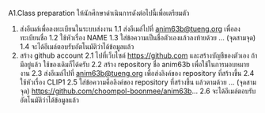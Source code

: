 A1.Class preparation
ให้นักศึกษาดำเนินการดังต่อไปนี้เพื่อเตรียมตัว
1. ส่งอีเมล์เพื่อลงทะเบียนในระบบส่งงาน
  1.1 ส่งอีเมล์ไปที่ anim63b@tueng.org เพื่อลงทะเบียนชื่อ
  1.2 ใช้หัวเรื่อง NAME
  1.3 ใส่ข้อความเป็นชื่อตัวเองแล้วลงท้ายด้วย ... (จุดสามจุด)
  1.4 จะได้อีเมล์ตอบรับอัตโนมัติว่าได้ข้อมูลแล้ว
2. สร้าง github account
  2.1 ไปที่เว็บไซต์ https://github.com และสร้างบัญชีของตัวเอง
      ถ้ามีอยู่แล้ว ใช้ของเดิมก็ได้ครับ
  2.2 สร้าง repository ชื่อ anim63b เพื่อใช้ในการมอบหมายงาน
  2.3 ส่งอีเมล์ไปที่ anim63b@tueng.org เพื่อส่งลิงค์ของ repository ที่สร้างขึ้น
  2.4 ใช้หัวเรื่อง CLIP1
  2.5 ใส่ข้อความคือลิงค์ของ repository ที่สร้างขึ้น แล้วตามด้วย ... (จุดสามจุด)
	https://github.com/choompol-boonmee/anim63b...
  2.6 จะได้อีเมล์ตอบรับอัตโนมัติว่าได้ข้อมูลแล้ว

